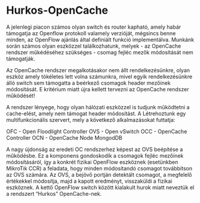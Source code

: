 # Hurkos-OpenCache

A jelenlegi piacon számos olyan switch és router kapható, amely habár támogatja az Openflow protokoll valamely verzióját,
mégsincs benne minden, az OpenFlow ajánlás által definiált funkció implementálva.  Munkánk során számos olyan eszközzel 
találkozhatunk, melyek - az OpenCache rendszer műkédéséhez szükséges - csomag fejléc mezők módosítását nem támogatják. 

Az OpenCache rendszer megalkotásakor nem állt rendelkezésünkre, olyan eszköz amely tökéletes lett volna számunkra, 
mivel egyik rendelkezésünkre álló switch sem támogatta a beérkező csomagok header mezőinek módosítását. E kritérium miatt 
újra kellett tervezni az OpenCache rendszer működését! 

A rendszer lényege, hogy olyan hálózati eszközzel is tudjunk működtetni a cache-elést, amely nem támogat header módosítást.
A Létrehoztunk egy multifunkcionális szervert, mely a következő alkalmazásokat futtatja:

OFC - Open Floodlight Controller
OVS - Open vSwitch
OCC - OpenCache Controller
OCN - OpenCache Node
MongodDB

A nagy újdonság az eredeti OC rendszerhez képest az OVS beépítése a működésbe. Ez a komponens gondoskodik a csomagok fejléc
mezőinek módosításáról, így a konkrét fizikai OpenFlow eszköznek (esetünkben MikroTik CCR) a feladata, hogy minden módosítandó
csomagot továbbítson az OVS számára. Az OVS, a bejövő portján detektált csomagot, a megfelelő értékekkel módosítja, majd a kapott eredményt, visszaküldi a fizikai eszköznek. A kettő OpenFlow switch között kialakult hurok miatt neveztük el a rendszert “Hurkos” OpenCache-nek.
